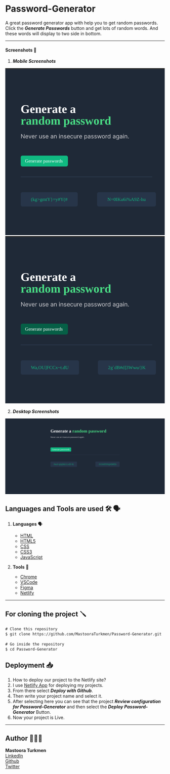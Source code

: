 # Password-Generator

A great password generator app with help you to get random passwords. Click the ***Generate Passwords*** button and get lots of random words. And these words will display to two side in bottom.


-----

#### Screenshots 📸

1. ***Mobile Screenshots***

![Mobile](./images/mobile.png) ![Mobile-1](./images/mobile-1.png)


2. ***Desktop Screenshots***

![Desktop](./images/desktop.png)




## Languages and Tools are used 🛠 🗣️

1. **Languages** 🗣️

    + [HTML](https://github.com/topics/html)
    + [HTML5](https://github.com/topics/html5)
    + [CSS](https://github.com/topics/css)
    + [CSS3](https://github.com/topics/css3)
    + [JavaScript](https://github.com/topics/javascript)

2. **Tools** 🔧

    + [Chrome](https://github.com/topics/chrome)
    + [VSCode](https://github.com/topics/vscode)
    + [Figma](https://github.com/topics/figma)
    + [Netlify](https://github.com/topics/netlify)


-----

## For cloning the project 🪛

```
# Clone this repository
$ git clone https://github.com/MastooraTurkmen/Password-Generator.git

# Go inside the repository
$ cd Password-Generator
```


## Deployment 📥

1. How to deploy our project to the Netlify site?
2. I use [Netlify App](https://app.netlify.com/) for deploying my projects.
4. From there select **_Deploy with Github_**.
5. Then write your project name and select it.
6. After selecting here you can see that the project **_Review configuration for Password-Generator_** and then select the **_Deploy Password-Generator_** Button.
7. Now your project is Live.

------

## Author 👩🏻‍💻 

**Mastoora Turkmen**  
[LinkedIn](https://www.linkedin.com/in/mastoora-turkmen/) 
<br>
[Github](https://github.com/MastooraTurkmen/) 
<br>
[Twitter](https://twitter.com/MastooraJ22)
<br>